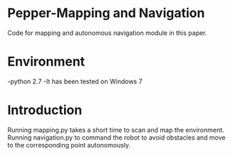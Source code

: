 # Pepper-Mapping and Navigation
Code for mapping and autonomous navigation module in this paper.
# Environment
-python 2.7
-It has been tested on Windows 7
# Introduction
Running mapping.py takes a short time to scan and map the environment. Running navigation.py to command the robot to avoid obstacles and move to the corresponding point autonomously.
